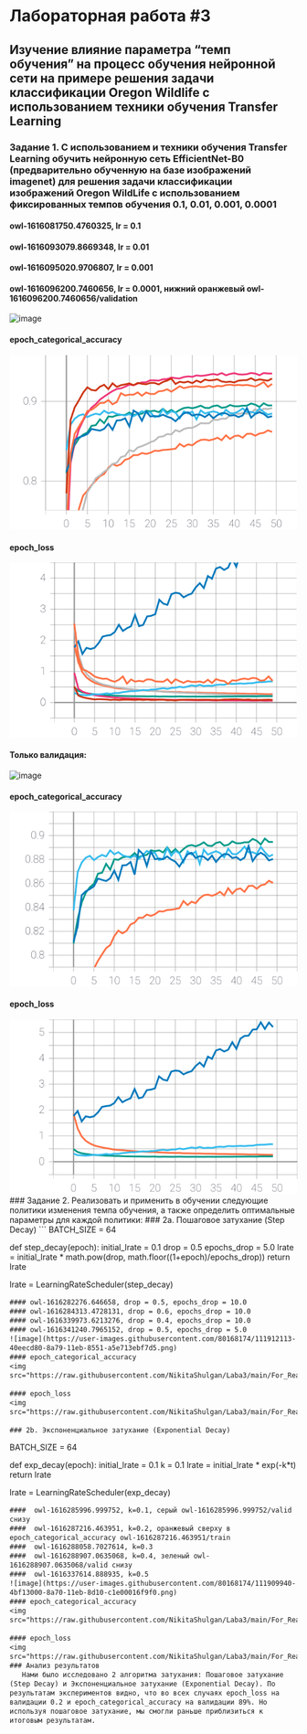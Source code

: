 # Лабораторная работа #3
## Изучение влияние параметра “темп обучения” на процесс обучения нейронной сети на примере решения задачи классификации Oregon Wildlife с использованием техники обучения Transfer Learning
### Задание 1. С использованием и техники обучения Transfer Learning обучить нейронную сеть EfficientNet-B0 (предварительно обученную на базе изображений imagenet) для решения задачи классификации изображений Oregon WildLife с использованием фиксированных темпов обучения 0.1, 0.01, 0.001, 0.0001
#### owl-1616081750.4760325, lr = 0.1
#### owl-1616093079.8669348, lr = 0.01
#### owl-1616095020.9706807, lr = 0.001
#### owl-1616096200.7460656, lr = 0.0001, нижний оранжевый owl-1616096200.7460656/validation
![image](https://user-images.githubusercontent.com/80168174/111886334-10a62100-89de-11eb-8a00-231c14ecca2a.png)
#### epoch_categorical_accuracy
<img src="https://raw.githubusercontent.com/NikitaShulgan/Laba3/main/For_Readmi/1_epoch_categorical_accuracy.svg">

#### epoch_loss
<img src="https://raw.githubusercontent.com/NikitaShulgan/Laba3/main/For_Readmi/1_epoch_loss.svg">

#### Только валидация:
![image](https://user-images.githubusercontent.com/80168174/111938058-31ec3780-8ada-11eb-8924-06ac3f681654.png)

#### epoch_categorical_accuracy
<img src="https://raw.githubusercontent.com/NikitaShulgan/Laba3/main/For_Readmi/1_valid_epoch_categorical_accuracy.svg">

#### epoch_loss
<img src="https://raw.githubusercontent.com/NikitaShulgan/Laba3/main/For_Readmi/1_valid_epoch_loss.svg">
### Задание 2. Реализовать и применить в обучении следующие политики изменения темпа обучения, а также определить оптимальные параметры для каждой политики:
### 2а. Пошаговое затухание (Step Decay)
```
BATCH_SIZE = 64

def step_decay(epoch):
   initial_lrate = 0.1
   drop = 0.5
   epochs_drop = 5.0
   lrate = initial_lrate * math.pow(drop, math.floor((1+epoch)/epochs_drop))
   return lrate

lrate = LearningRateScheduler(step_decay)
```
#### owl-1616282276.646658, drop = 0.5, epochs_drop = 10.0
#### owl-1616284313.4728131, drop = 0.6, epochs_drop = 10.0
#### owl-1616339973.6213276, drop = 0.4, epochs_drop = 10.0
#### owl-1616341240.7965152, drop = 0.5, epochs_drop = 5.0
![image](https://user-images.githubusercontent.com/80168174/111912113-40eecd80-8a79-11eb-8551-a5e713ebf7d5.png)
#### epoch_categorical_accuracy
<img src="https://raw.githubusercontent.com/NikitaShulgan/Laba3/main/For_Readmi/step_epoch_categorical_accuracy.svg">

#### epoch_loss
<img src="https://raw.githubusercontent.com/NikitaShulgan/Laba3/main/For_Readmi/step_epoch_loss.svg">

### 2b. Экспоненциальное затухание (Exponential Decay)
```
BATCH_SIZE = 64

def exp_decay(epoch):
   initial_lrate = 0.1
   k = 0.1
   lrate = initial_lrate * exp(-k*t)
   return lrate
   
lrate = LearningRateScheduler(exp_decay)
```
####  owl-1616285996.999752, k=0.1, серый owl-1616285996.999752/valid снизу
####  owl-1616287216.463951, k=0.2, оранжевый сверху в epoch_categorical_accuracy owl-1616287216.463951/train
####  owl-1616288058.7027614, k=0.3
####  owl-1616288907.0635068, k=0.4, зеленый owl-1616288907.0635068/valid снизу
####  owl-1616337614.888935, k=0.5
![image](https://user-images.githubusercontent.com/80168174/111909940-4bf13000-8a70-11eb-8d10-c1e00016f9f0.png)
#### epoch_categorical_accuracy
<img src="https://raw.githubusercontent.com/NikitaShulgan/Laba3/main/For_Readmi/exp_epoch_categorical_accuracy.svg">

#### epoch_loss
<img src="https://raw.githubusercontent.com/NikitaShulgan/Laba3/main/For_Readmi/exp_epoch_loss.svg">
### Анализ результатов
   Нами было исследовано 2 алгоритма затухания: Пошаговое затухание (Step Decay) и Экспоненциальное затухание (Exponential Decay). По результатам экспериментов видно, что во всех случаях epoch_loss на валидации 0.2 и epoch_categorical_accuracy на валидации 89%. Но используя пошаговое затухание, мы смогли раньше приблизиться к итоговым результатам. 
